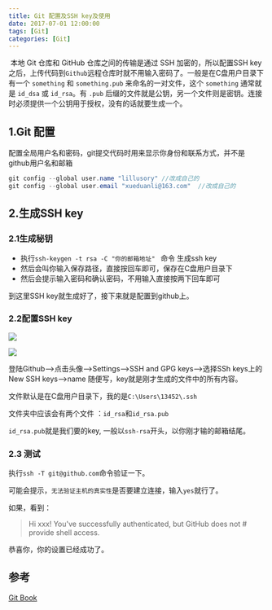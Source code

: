 ```yaml
---
title: Git 配置及SSH key及使用
date: 2017-07-01 12:00:00
tags: [Git]
categories: [Git]
---
```


​	本地 Git 仓库和 GitHub 仓库之间的传输是通过 SSH 加密的，所以配置SSH key之后，上传代码到`Github`远程仓库时就不用输入密码了。一般是在C盘用户目录下有一个 `something` 和 `something.pub` 来命名的一对文件，这个 `something` 通常就是 `id_dsa` 或 `id_rsa`。有 `.pub` 后缀的文件就是公钥，另一个文件则是密钥。连接时必须提供一个公钥用于授权，没有的话就要生成一个。

## 1.Git 配置

配置全局用户名和密码，git提交代码时用来显示你身份和联系方式，并不是github用户名和邮箱

```java
git config --global user.name "lillusory" //改成自己的
git config --global user.email "xueduanli@163.com"  //改成自己的
```

## 2.生成SSH key

### 2.1生成秘钥

- 执行`ssh-keygen -t rsa -C "你的邮箱地址" ` 命令 生成ssh key
- 然后会叫你输入保存路径，直接按回车即可，保存在C盘用户目录下
- 然后会提示输入密码和确认密码，不用输入直接按两下回车即可

到这里SSH key就生成好了，接下来就是配置到github上。

### 2.2配置SSH key

![](https://github.com/illusorycloud/illusorycloud.github.io/raw/hexo/myImages/git/2018-12-27-git-ssh-key-set1.png)

![](https://github.com/illusorycloud/illusorycloud.github.io/raw/hexo/myImages/git/2018-12-27-git-ssh-key-set2.png)



登陆Github-->点击头像-->Settings-->SSH and GPG keys-->选择SSh keys上的New SSH keys-->name 随便写，key就是刚才生成的文件中的所有内容。

文件默认是在C盘用户目录下，我的是`C:\Users\13452\.ssh`

文件夹中应该会有两个文件 ：`id_rsa`和`id_rsa.pub` 

`id_rsa.pub`就是我们要的key, 一般以`ssh-rsa`开头，以你刚才输的邮箱结尾。

### 2.3 测试

执行`ssh -T git@github.com`命令验证一下。

可能会提示，`无法验证主机的真实性`是否要建立连接，输入`yes`就行了。

如果，看到：

> Hi xxx! You've successfully authenticated, but GitHub does not # provide shell access.

恭喜你，你的设置已经成功了。

## 参考

[Git Book](https://git-scm.com/book/zh/v2/%E6%9C%8D%E5%8A%A1%E5%99%A8%E4%B8%8A%E7%9A%84-Git-%E7%94%9F%E6%88%90-SSH-%E5%85%AC%E9%92%A5)